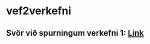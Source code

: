 # vef2verkefni
## Svör við spurningum verkefni 1: [Link](https://github.com/davidercool/vef2verkefni/wiki/Verkefni-1-Sv%C3%B6r)

